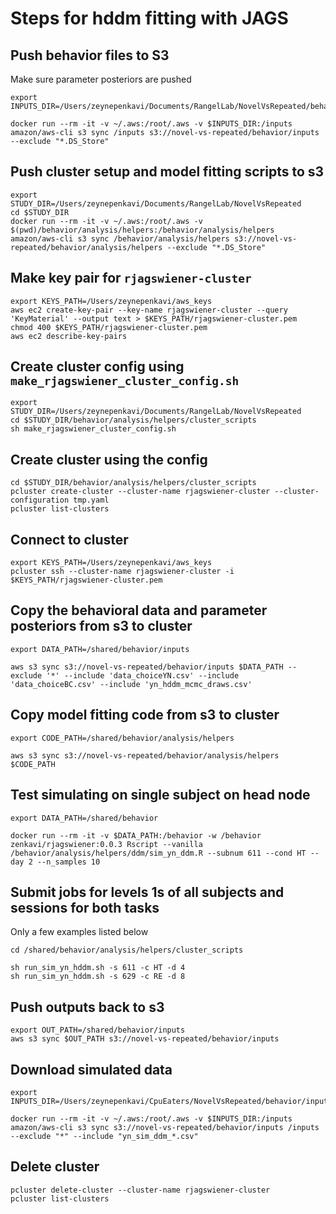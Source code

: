 # Steps for hddm fitting with JAGS

## Push behavior files to S3

Make sure parameter posteriors are pushed

```
export INPUTS_DIR=/Users/zeynepenkavi/Documents/RangelLab/NovelVsRepeated/behavior/inputs

docker run --rm -it -v ~/.aws:/root/.aws -v $INPUTS_DIR:/inputs amazon/aws-cli s3 sync /inputs s3://novel-vs-repeated/behavior/inputs  --exclude "*.DS_Store"
```

## Push cluster setup and model fitting scripts to s3

```
export STUDY_DIR=/Users/zeynepenkavi/Documents/RangelLab/NovelVsRepeated
cd $STUDY_DIR
docker run --rm -it -v ~/.aws:/root/.aws -v $(pwd)/behavior/analysis/helpers:/behavior/analysis/helpers amazon/aws-cli s3 sync /behavior/analysis/helpers s3://novel-vs-repeated/behavior/analysis/helpers --exclude "*.DS_Store"
```

## Make key pair for `rjagswiener-cluster`

```
export KEYS_PATH=/Users/zeynepenkavi/aws_keys
aws ec2 create-key-pair --key-name rjagswiener-cluster --query 'KeyMaterial' --output text > $KEYS_PATH/rjagswiener-cluster.pem
chmod 400 $KEYS_PATH/rjagswiener-cluster.pem
aws ec2 describe-key-pairs
```

## Create cluster config using `make_rjagswiener_cluster_config.sh`

```
export STUDY_DIR=/Users/zeynepenkavi/Documents/RangelLab/NovelVsRepeated
cd $STUDY_DIR/behavior/analysis/helpers/cluster_scripts
sh make_rjagswiener_cluster_config.sh
```

## Create cluster using the config

```
cd $STUDY_DIR/behavior/analysis/helpers/cluster_scripts
pcluster create-cluster --cluster-name rjagswiener-cluster --cluster-configuration tmp.yaml
pcluster list-clusters
```

## Connect to cluster

```
export KEYS_PATH=/Users/zeynepenkavi/aws_keys
pcluster ssh --cluster-name rjagswiener-cluster -i $KEYS_PATH/rjagswiener-cluster.pem
```

## Copy the behavioral data and parameter posteriors from s3 to cluster

```
export DATA_PATH=/shared/behavior/inputs

aws s3 sync s3://novel-vs-repeated/behavior/inputs $DATA_PATH --exclude '*' --include 'data_choiceYN.csv' --include 'data_choiceBC.csv' --include 'yn_hddm_mcmc_draws.csv'
```
## Copy model fitting code from s3 to cluster

```
export CODE_PATH=/shared/behavior/analysis/helpers

aws s3 sync s3://novel-vs-repeated/behavior/analysis/helpers $CODE_PATH
```

## Test simulating on single subject on head node

```
export DATA_PATH=/shared/behavior

docker run --rm -it -v $DATA_PATH:/behavior -w /behavior zenkavi/rjagswiener:0.0.3 Rscript --vanilla /behavior/analysis/helpers/ddm/sim_yn_ddm.R --subnum 611 --cond HT --day 2 --n_samples 10
```

## Submit jobs for levels 1s of all subjects and sessions for both tasks

Only a few examples listed below

```
cd /shared/behavior/analysis/helpers/cluster_scripts

sh run_sim_yn_hddm.sh -s 611 -c HT -d 4
sh run_sim_yn_hddm.sh -s 629 -c RE -d 8
```

## Push outputs back to s3

```
export OUT_PATH=/shared/behavior/inputs
aws s3 sync $OUT_PATH s3://novel-vs-repeated/behavior/inputs
```

## Download simulated data

```
export INPUTS_DIR=/Users/zeynepenkavi/CpuEaters/NovelVsRepeated/behavior/inputs

docker run --rm -it -v ~/.aws:/root/.aws -v $INPUTS_DIR:/inputs amazon/aws-cli s3 sync s3://novel-vs-repeated/behavior/inputs /inputs --exclude "*" --include "yn_sim_ddm_*.csv"
```

## Delete cluster

```
pcluster delete-cluster --cluster-name rjagswiener-cluster
pcluster list-clusters
```

